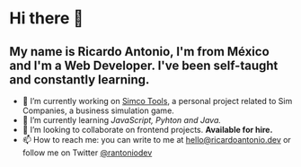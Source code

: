 # Hi there 👋

## My name is **Ricardo Antonio**, I'm from México and I'm a Web Developer. I've been self-taught and constantly learning.

- 🔭 I’m currently working on [Simco Tools](https://simcotools.app), a personal project related to Sim Companies, a business simulation game.
- 🌱 I’m currently learning _JavaScript, Pyhton and Java._
- 👯 I’m looking to collaborate on frontend projects. **Available for hire.**
- 📫 How to reach me: you can write to me at hello@ricardoantonio.dev or follow me on Twitter [@rantoniodev](https://twitter.com/rantoniodev)

<!--
**ricardoantonio/ricardoantonio** is a ✨ _special_ ✨ repository because its `README.md` (this file) appears on your GitHub profile.

Here are some ideas to get you started:

- 🔭 I’m currently working on ...
- 🌱 I’m currently learning ...
- 👯 I’m looking to collaborate on ...
- 🤔 I’m looking for help with ...
- 💬 Ask me about ...
- 📫 How to reach me: ...
- 😄 Pronouns: ...
- ⚡ Fun fact: ...
-->

